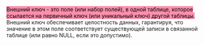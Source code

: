 <mark style="background: #FF5582A6;">Внешний ключ - это поле (или набор полей), в одной таблице, которое ссылается на первичный ключ (или уникальный ключ) другой таблицы.</mark> Внешний ключ обеспечивает целостность данных, гарантируя, что значение в этом поле соответствует существующей записи в связанной таблице (или равно NULL, если это допустимо).